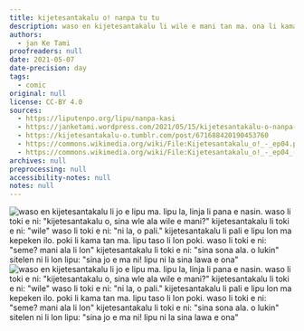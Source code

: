 ```yaml
---
title: kijetesantakalu o! nanpa tu tu
description: waso en kijetesantakalu li wile e mani tan ma. ona li kama jo e… ijo.
authors:
  - jan Ke Tami
proofreaders: null
date: 2021-05-07
date-precision: day
tags:
  - comic
original: null
license: CC-BY 4.0
sources:
  - https://liputenpo.org/lipu/nanpa-kasi
  - https://janketami.wordpress.com/2021/05/15/kijetesantakalu-o-nanpa-tu-tu/
  - https://kijetesantakalu-o.tumblr.com/post/671688420190453760
  - https://commons.wikimedia.org/wiki/File:Kijetesantakalu_o!_-_ep04.png
  - https://commons.wikimedia.org/wiki/File:Kijetesantakalu_o!_-_ep04_(sitelen_pona).png
archives: null
preprocessing: null
accessibility-notes: null
notes: null
---
```


![waso en kijetesantakalu li jo e lipu ma. lipu la, linja li pana e nasin. waso li toki e ni: "kijetesantakalu o, sina wle ala wile e mani?" kijetesantakalu li toki e ni: "wile" waso li toki e ni: "ni la, o pali." kijetesantakalu li pali e lipu lon ma kepeken ilo. poki li kama tan ma. lipu taso li lon poki. waso li toki e ni: "seme? mani ala li lon" kijetesantakalu li toki e ni: "sina sona ala. o lukin" sitelen ni li lon lipu: "sina jo e ma ni! lipu ni la sina lawa e ona"](https://upload.wikimedia.org/wikipedia/commons/e/ef/Kijetesantakalu_o%21_-_ep04.png)
![waso en kijetesantakalu li jo e lipu ma. lipu la, linja li pana e nasin. waso li toki e ni: "kijetesantakalu o, sina wle ala wile e mani?" kijetesantakalu li toki e ni: "wile" waso li toki e ni: "ni la, o pali." kijetesantakalu li pali e lipu lon ma kepeken ilo. poki li kama tan ma. lipu taso li lon poki. waso li toki e ni: "seme? mani ala li lon" kijetesantakalu li toki e ni: "sina sona ala. o lukin" sitelen ni li lon lipu: "sina jo e ma ni! lipu ni la sina lawa e ona"](https://upload.wikimedia.org/wikipedia/commons/5/55/Kijetesantakalu_o%21_-_ep04_%28sitelen_pona%29.png)
